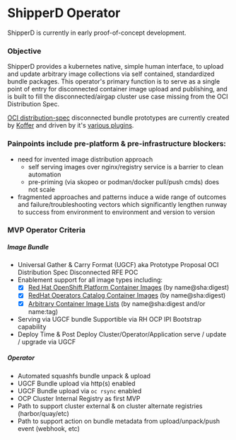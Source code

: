 # ShipperD Operator
ShipperD is currently in early proof-of-concept development.

### Objective
ShipperD provides a kubernetes native, simple human interface, to upload and update arbitrary image collections via self contained, standardized bundle packages. This operator's primary function is to serve as a single point of entry for disconnected container image upload and publishing, and is built to fill the disconnected/airgap cluster use case missing from the OCI Distribution Spec.

[OCI distribution-spec](https://github.com/opencontainers/distribution-spec) disconnected bundle prototypes are currently created by [Koffer](https://github.com/CloudCtl/Koffer) and driven by it's [various plugins](https://github.com/CodeSparta).

### Painpoints include pre-platform & pre-infrastructure blockers:
  - need for invented image distribution approach
    - self serving images over nginx/registry service is a barrier to clean automation
    - pre-priming (via skopeo or podman/docker pull/push cmds) does not scale
  - fragmented approaches and patterns induce a wide range of outcomes and
    failure/troubleshooting vectors which significantly lengthen runway to
    success from environment to environment and version to version

### MVP Operator Criteria
##### Image Bundle
  - Universal Gather & Carry Format (UGCF) aka Prototype Proposal OCI Distribution Spec Disconnected RFE POC
  - Enablement support for all image types including:
    - [x] [Red Hat OpenShift Platform Container Images](https://mirror.openshift.com/pub/openshift-v4/clients/ocp/latest/release.txt) (by name@sha:digest)
    - [x] [RedHat Operators Catalog Container Images](https://github.com/CodeSparta/collector-operators) (by name@sha:digest)
    - [x] [Arbitrary Container Image Lists](https://github.com/CodeSparta/collector-apps) (by name@sha:digest and/or name:tag)
  - Serving via UGCF bundle Supportible via RH OCP IPI Bootstrap capability
  - Deploy Time & Post Deploy Cluster/Operator/Application serve / update / upgrade via UGCF 

##### Operator
  - Automated squashfs bundle unpack & upload
  - UGCF Bundle upload via http(s) enabled
  - UGCF Bundle upload via `oc rsync` enabled
  - OCP Cluster Internal Registry as first MVP
  - Path to support cluster external & on cluster alternate registries (harbor/quay/etc)
  - Path to support action on bundle metadata from upload/unpack/push event (webhook, etc)
